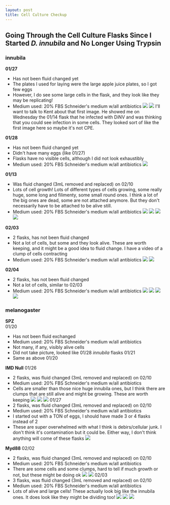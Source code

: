 ```yaml
---
layout: post
title: Cell Culture Checkup 
--- 
```


## Going Through the Cell Culture Flasks Since I Started _D. innubila_ and No Longer Using Trypsin

### innubila 

**01/27**
- Has not been fluid changed yet
- The plates I used for laying were the large apple juice plates, so I got few eggs 
- However, I do see some large cells in the flask, and they look like they may be replicating!
- Medium used: 20% FBS Schneider's medium w/all antibiotics 
![](https://raw.githubusercontent.com/meschedl/Unckless-Lab-Notebook-Maggie/master/images/20220127-cc-innubila-imaged-20220216.jpeg)
![](https://raw.githubusercontent.com/meschedl/Unckless-Lab-Notebook-Maggie/master/images/20220127-cc-innubila-imaged-20220216-2.jpeg)
I'll want to talk to Kent about that first image. He showed me on Wednesday the 01/14 flask that he infected with DiNV and was thinking that you could see infection in some cells. They looked sort of like the first image here so maybe it's not CPE. 

**01/28**
- Has not been fluid changed yet
- Didn't have many eggs (like 01/27)
- Flasks have no visible cells, although I did not look exhaustibly 
- Medium used: 20% FBS Schneider's medium w/all antibiotics 
![](https://raw.githubusercontent.com/meschedl/Unckless-Lab-Notebook-Maggie/master/images/20220128-innubila-imaged-20220216.jpeg)

**01/13**
- Was fluid changed (3mL removed and replaced) on 02/10 
- Lots of cell growth! Lots of different types of cells growing, some really huge, some long and filimenty, some small round ones. I think a lot of the big ones are dead, some are not attached anymore. But they don't necessarily have to be attached to be alive still.
- Medium used: 20% FBS Schneider's medium w/all antibiotics 
![](https://raw.githubusercontent.com/meschedl/Unckless-Lab-Notebook-Maggie/master/images/20220113-innubila-cc-imaged-20220216-1.jpeg)
![](https://raw.githubusercontent.com/meschedl/Unckless-Lab-Notebook-Maggie/master/images/20220113-innubila-cc-imaged-20220216-2.jpeg)
![](https://raw.githubusercontent.com/meschedl/Unckless-Lab-Notebook-Maggie/master/images/20220113-innubila-cc-imaged-20220216-3.jpeg)
![](https://raw.githubusercontent.com/meschedl/Unckless-Lab-Notebook-Maggie/master/images/20220113-innubila-cc-imaged-20220216-4.jpeg)

**02/03**
- 2 flasks, has not been fluid changed
- Not a lot of cells, but some and they look alive. These are worth keeping, and it might be a good idea to fluid change. I have a video of a clump of cells contracting
- Medium used: 20% FBS Schneider's medium w/all antibiotics 
![](https://raw.githubusercontent.com/meschedl/Unckless-Lab-Notebook-Maggie/master/images/20220203-innubila-cc-imaged-20220216-1.jpeg)
![](https://raw.githubusercontent.com/meschedl/Unckless-Lab-Notebook-Maggie/master/images/20220203-innubila-cc-imaged-20220216-2.jpeg)

**02/04**
- 2 flasks, has not been fluid changed 
- Not a lot of cells, similar to 02/03 
- Medium used: 20% FBS Schneider's medium w/all antibiotics
![](https://raw.githubusercontent.com/meschedl/Unckless-Lab-Notebook-Maggie/master/images/20220204-innubila-cc-imaged-20220216-1.jpeg)
![](https://raw.githubusercontent.com/meschedl/Unckless-Lab-Notebook-Maggie/master/images/20220204-innubila-cc-imaged-20220216-2.jpeg)
![](https://raw.githubusercontent.com/meschedl/Unckless-Lab-Notebook-Maggie/master/images/20220204-innubila-cc-imaged-20220216-3.jpeg)
![](https://raw.githubusercontent.com/meschedl/Unckless-Lab-Notebook-Maggie/master/images/20220204-innubila-cc-imaged-20220216-4.jpeg)

### melanogaster

**SPZ**  
01/20 
- Has not been fluid exchanged
- Medium used: 20% FBS Schneider's medium w/all antibiotics
- Not many, if any, visibly alive cells
- Did not take picture, looked like 01/28 _innubila_ flasks 
01/21
- Same as above 01/20

**IMD Null**
01/26
- 2 flasks, was fluid changed (3mL removed and replaced) on 02/10
- Medium used: 20% FBS Schneider's medium w/all antibiotics
- Cells are smaller than those nice huge innubila ones, but I think there are clumps that are still alive and might be growing. These are worth keeping
![](https://raw.githubusercontent.com/meschedl/Unckless-Lab-Notebook-Maggie/master/images/20220126-imdnull-cc-imaged-20220216-1.jpeg)
![](https://raw.githubusercontent.com/meschedl/Unckless-Lab-Notebook-Maggie/master/images/20220126-imdnull-cc-imaged-20220216-2.jpeg)
![](https://raw.githubusercontent.com/meschedl/Unckless-Lab-Notebook-Maggie/master/images/20220126-imdnull-cc-imaged-20220216-3.jpeg)
01/27
- 2 flasks, was fluid changed (3mL removed and replaced) on 02/10
- Medium used: 20% FBS Schneider's medium w/all antibiotics
- I started out with a TON of eggs, I should have made 3 or 4 flasks instead of 2
- These are super overwhelmed with what I think is debirs/cellular junk. I don't think it's contamination but it could be. Either way, I don't think anything will come of these flasks
![](https://raw.githubusercontent.com/meschedl/Unckless-Lab-Notebook-Maggie/master/images/20220127-imdnull-cc-imaged-20220216.jpeg)

**Myd88**
02/02
- 2 flasks, was fluid changed (3mL removed and replaced) on 02/10
- Medium used: 20% FBS Schneider's medium w/all antibiotics
- There are some cells and some clumps, hard to tell if much growth or not, but these might be doing ok
![](https://raw.githubusercontent.com/meschedl/Unckless-Lab-Notebook-Maggie/master/images/20220202-myd88-cc-imaged-20220216-1.jpeg)
![](https://raw.githubusercontent.com/meschedl/Unckless-Lab-Notebook-Maggie/master/images/20220202-myd88-cc-imaged-20220216-1.jpeg)
02/03
- 3 flasks, was fluid changed (3mL removed and replaced) on 02/10
- Medium used: 20% FBS Schneider's medium w/all antibiotics
- Lots of alive and large cells! These actually look big like the innubila ones. It does look like they might be dividing too!
![](https://raw.githubusercontent.com/meschedl/Unckless-Lab-Notebook-Maggie/master/images/20220203-myd88-cc-imaged-20220216-1.jpeg)
![](https://raw.githubusercontent.com/meschedl/Unckless-Lab-Notebook-Maggie/master/images/20220204-myd88-cc-imaged-20220216-2.jpeg)
![](https://raw.githubusercontent.com/meschedl/Unckless-Lab-Notebook-Maggie/master/images/20220203-myd88-cc-imaged-20220216-3.jpeg)













